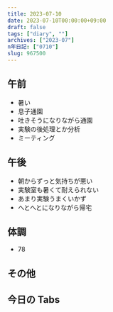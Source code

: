 ```yaml
---
title: 2023-07-10
date: 2023-07-10T00:00:00+09:00
draft: false
tags: ["diary", ""]
archives: ["2023-07"]
n年日記: ["0710"]
slug: 967500
---
```


## 午前

- 暑い
- 息子通園
- 吐きそうになりながら通園
- 実験の後処理とか分析
- ミーティング

## 午後

- 朝からずっと気持ちが悪い
- 実験室も暑くて耐えられない
- あまり実験うまくいかず
- へとへとになりながら帰宅

## 体調

- 78

## その他

## 今日の Tabs
